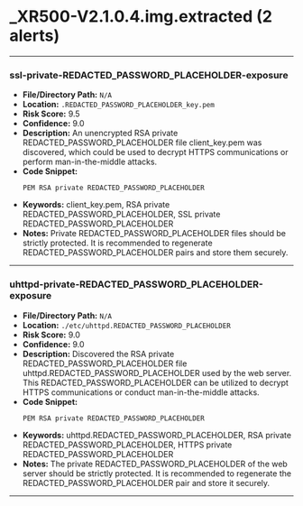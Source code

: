 # _XR500-V2.1.0.4.img.extracted (2 alerts)

---

### ssl-private-REDACTED_PASSWORD_PLACEHOLDER-exposure

- **File/Directory Path:** `N/A`
- **Location:** `.REDACTED_PASSWORD_PLACEHOLDER_key.pem`
- **Risk Score:** 9.5
- **Confidence:** 9.0
- **Description:** An unencrypted RSA private REDACTED_PASSWORD_PLACEHOLDER file client_key.pem was discovered, which could be used to decrypt HTTPS communications or perform man-in-the-middle attacks.
- **Code Snippet:**
  ```
  PEM RSA private REDACTED_PASSWORD_PLACEHOLDER
  ```
- **Keywords:** client_key.pem, RSA private REDACTED_PASSWORD_PLACEHOLDER, SSL private REDACTED_PASSWORD_PLACEHOLDER
- **Notes:** Private REDACTED_PASSWORD_PLACEHOLDER files should be strictly protected. It is recommended to regenerate REDACTED_PASSWORD_PLACEHOLDER pairs and store them securely.

---
### uhttpd-private-REDACTED_PASSWORD_PLACEHOLDER-exposure

- **File/Directory Path:** `N/A`
- **Location:** `./etc/uhttpd.REDACTED_PASSWORD_PLACEHOLDER`
- **Risk Score:** 9.0
- **Confidence:** 9.0
- **Description:** Discovered the RSA private REDACTED_PASSWORD_PLACEHOLDER file uhttpd.REDACTED_PASSWORD_PLACEHOLDER used by the web server. This REDACTED_PASSWORD_PLACEHOLDER can be utilized to decrypt HTTPS communications or conduct man-in-the-middle attacks.
- **Code Snippet:**
  ```
  PEM RSA private REDACTED_PASSWORD_PLACEHOLDER
  ```
- **Keywords:** uhttpd.REDACTED_PASSWORD_PLACEHOLDER, RSA private REDACTED_PASSWORD_PLACEHOLDER, HTTPS private REDACTED_PASSWORD_PLACEHOLDER
- **Notes:** The private REDACTED_PASSWORD_PLACEHOLDER of the web server should be strictly protected. It is recommended to regenerate the REDACTED_PASSWORD_PLACEHOLDER pair and store it securely.

---
